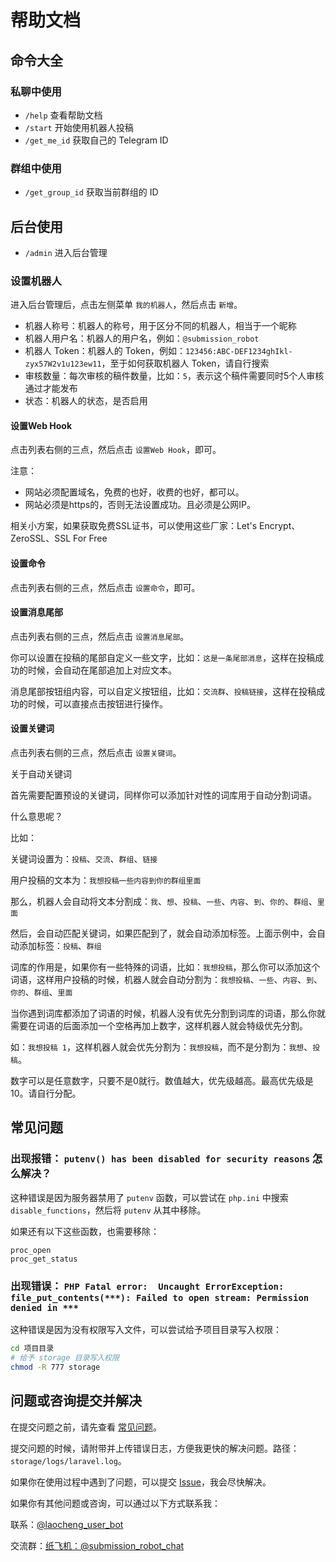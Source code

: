 # 帮助文档

## 命令大全

### 私聊中使用

- `/help` 查看帮助文档
- `/start` 开始使用机器人投稿
- `/get_me_id` 获取自己的 Telegram ID

### 群组中使用

- `/get_group_id` 获取当前群组的 ID

## 后台使用

- `/admin` 进入后台管理

### 设置机器人

进入后台管理后，点击左侧菜单 `我的机器人`，然后点击 `新增`。

- 机器人称号：机器人的称号，用于区分不同的机器人，相当于一个昵称
- 机器人用户名：机器人的用户名，例如：`@submission_robot`
- 机器人 Token：机器人的 Token，例如：`123456:ABC-DEF1234ghIkl-zyx57W2v1u123ew11`，至于如何获取机器人 Token，请自行搜索
- 审核数量：每次审核的稿件数量，比如：`5`，表示这个稿件需要同时5个人审核通过才能发布
- 状态：机器人的状态，是否启用

#### 设置Web Hook
点击列表右侧的三点，然后点击 `设置Web Hook`，即可。

注意：
- 网站必须配置域名，免费的也好，收费的也好，都可以。
- 网站必须是https的，否则无法设置成功。且必须是公网IP。

相关小方案，如果获取免费SSL证书，可以使用这些厂家：Let's Encrypt、ZeroSSL、SSL For Free

#### 设置命令

点击列表右侧的三点，然后点击 `设置命令`，即可。

#### 设置消息尾部

点击列表右侧的三点，然后点击 `设置消息尾部`。

你可以设置在投稿的尾部自定义一些文字，比如：`这是一条尾部消息`，这样在投稿成功的时候，会自动在尾部追加上对应文本。

消息尾部按钮组内容，可以自定义按钮组，比如：`交流群`、`投稿链接`，这样在投稿成功的时候，可以直接点击按钮进行操作。

#### 设置关键词

点击列表右侧的三点，然后点击 `设置关键词`。

关于自动关键词

首先需要配置预设的关键词，同样你可以添加针对性的词库用于自动分割词语。

什么意思呢？

比如：

关键词设置为：`投稿`、`交流`、`群组`、`链接`

用户投稿的文本为：`我想投稿一些内容到你的群组里面`

那么，机器人会自动将文本分割成：`我`、`想`、`投稿`、`一些`、`内容`、`到`、`你的`、`群组`、`里面`

然后，会自动匹配关键词，如果匹配到了，就会自动添加标签。上面示例中，会自动添加标签：`投稿`、`群组`

词库的作用是，如果你有一些特殊的词语，比如：`我想投稿`，那么你可以添加这个词语，这样用户投稿的时候，机器人就会自动分割为：`我想投稿`、`一些`、`内容`、`到`、`你的`、`群组`、`里面`

当你遇到词库都添加了词语的时候，机器人没有优先分割到词库的词语，那么你就需要在词语的后面添加一个空格再加上数字，这样机器人就会特级优先分割。

如：`我想投稿 1`，这样机器人就会优先分割为：`我想投稿`，而不是分割为：`我想`、`投稿`。

数字可以是任意数字，只要不是0就行。数值越大，优先级越高。最高优先级是10。请自行分配。



## 常见问题

### 出现报错： `putenv() has been disabled for security reasons` 怎么解决？
这种错误是因为服务器禁用了 `putenv` 函数，可以尝试在 `php.ini` 中搜索 `disable_functions`，然后将 `putenv` 从其中移除。

如果还有以下这些函数，也需要移除：
```
proc_open
proc_get_status
```

### 出现错误： `PHP Fatal error:  Uncaught ErrorException: file_put_contents(***): Failed to open stream: Permission denied in ***`

这种错误是因为没有权限写入文件，可以尝试给予项目目录写入权限：
```bash
cd 项目目录
# 给予 storage 目录写入权限
chmod -R 777 storage
```

## 问题或咨询提交并解决

在提交问题之前，请先查看 [常见问题](#常见问题)。

提交问题的时候，请附带并上传错误日志，方便我更快的解决问题。路径：`storage/logs/laravel.log`。

如果你在使用过程中遇到了问题，可以提交 [Issue](https://github.com/taotecode/submission_robot/issues)，我会尽快解决。

如果你有其他问题或咨询，可以通过以下方式联系我：

联系：[@laocheng_user_bot](https://t.me/laocheng_user_bot)

交流群：[纸飞机：@submission_robot_chat](https://t.me/submission_robot_chat)
